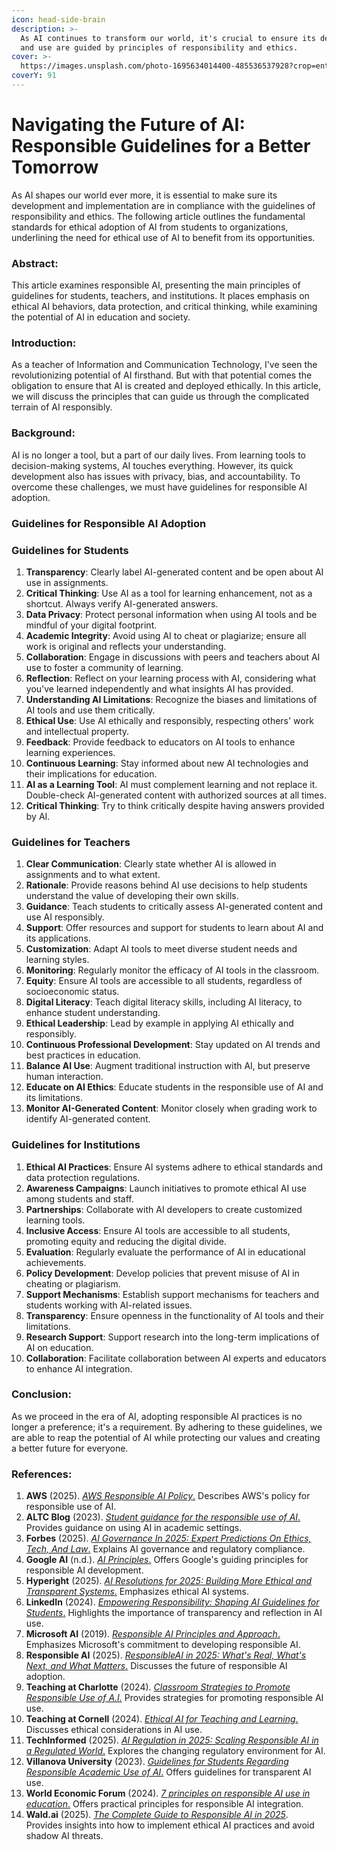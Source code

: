 ```yaml
---
icon: head-side-brain
description: >-
  As AI continues to transform our world, it's crucial to ensure its development
  and use are guided by principles of responsibility and ethics.
cover: >-
  https://images.unsplash.com/photo-1695634014400-485536537928?crop=entropy&cs=srgb&fm=jpg&ixid=M3wxOTcwMjR8MHwxfHNlYXJjaHwxMHx8UmVzcG9uc2libGV8ZW58MHx8fHwxNzQxNjAzNDc2fDA&ixlib=rb-4.0.3&q=85
coverY: 91
---
```


# Navigating the Future of AI: Responsible Guidelines for a Better Tomorrow

As AI shapes our world ever more, it is essential to make sure its development and implementation are in compliance with the guidelines of responsibility and ethics. The following article outlines the fundamental standards for ethical adoption of AI from students to organizations, underlining the need for ethical use of AI to benefit from its opportunities.

### Abstract:

This article examines responsible AI, presenting the main principles of guidelines for students, teachers, and institutions. It places emphasis on ethical AI behaviors, data protection, and critical thinking, while examining the potential of AI in education and society.

### Introduction:

As a teacher of Information and Communication Technology, I've seen the revolutionizing potential of AI firsthand. But with that potential comes the obligation to ensure that AI is created and deployed ethically. In this article, we will discuss the principles that can guide us through the complicated terrain of AI responsibly.

### Background:

AI is no longer a tool, but a part of our daily lives. From learning tools to decision-making systems, AI touches everything. However, its quick development also has issues with privacy, bias, and accountability. To overcome these challenges, we must have guidelines for responsible AI adoption.

### Guidelines for Responsible AI Adoption

### Guidelines for Students

1. **Transparency**: Clearly label AI-generated content and be open about AI use in assignments.
2. **Critical Thinking**: Use AI as a tool for learning enhancement, not as a shortcut. Always verify AI-generated answers.
3. **Data Privacy**: Protect personal information when using AI tools and be mindful of your digital footprint.
4. **Academic Integrity**: Avoid using AI to cheat or plagiarize; ensure all work is original and reflects your understanding.
5. **Collaboration**: Engage in discussions with peers and teachers about AI use to foster a community of learning.
6. **Reflection**: Reflect on your learning process with AI, considering what you've learned independently and what insights AI has provided.
7. **Understanding AI Limitations**: Recognize the biases and limitations of AI tools and use them critically.
8. **Ethical Use**: Use AI ethically and responsibly, respecting others' work and intellectual property.
9. **Feedback**: Provide feedback to educators on AI tools to enhance learning experiences.
10. **Continuous Learning**: Stay informed about new AI technologies and their implications for education.
11. **AI as a Learning Tool**: AI must complement learning and not replace it. Double-check AI-generated content with authorized sources at all times.
12. **Critical Thinking**: Try to think critically despite having answers provided by AI.

### Guidelines for Teachers

1. **Clear Communication**: Clearly state whether AI is allowed in assignments and to what extent.
2. **Rationale**: Provide reasons behind AI use decisions to help students understand the value of developing their own skills.
3. **Guidance**: Teach students to critically assess AI-generated content and use AI responsibly.
4. **Support**: Offer resources and support for students to learn about AI and its applications.
5. **Customization**: Adapt AI tools to meet diverse student needs and learning styles.
6. **Monitoring**: Regularly monitor the efficacy of AI tools in the classroom.
7. **Equity**: Ensure AI tools are accessible to all students, regardless of socioeconomic status.
8. **Digital Literacy**: Teach digital literacy skills, including AI literacy, to enhance student understanding.
9. **Ethical Leadership**: Lead by example in applying AI ethically and responsibly.
10. **Continuous Professional Development**: Stay updated on AI trends and best practices in education.
11. **Balance AI Use**: Augment traditional instruction with AI, but preserve human interaction.
12. **Educate on AI Ethics**: Educate students in the responsible use of AI and its limitations.
13. **Monitor AI-Generated Content**: Monitor closely when grading work to identify AI-generated content.

### Guidelines for Institutions

1. **Ethical AI Practices**: Ensure AI systems adhere to ethical standards and data protection regulations.
2. **Awareness Campaigns**: Launch initiatives to promote ethical AI use among students and staff.
3. **Partnerships**: Collaborate with AI developers to create customized learning tools.
4. **Inclusive Access**: Ensure AI tools are accessible to all students, promoting equity and reducing the digital divide.
5. **Evaluation**: Regularly evaluate the performance of AI in educational achievements.
6. **Policy Development**: Develop policies that prevent misuse of AI in cheating or plagiarism.
7. **Support Mechanisms**: Establish support mechanisms for teachers and students working with AI-related issues.
8. **Transparency**: Ensure openness in the functionality of AI tools and their limitations.
9. **Research Support**: Support research into the long-term implications of AI on education.
10. **Collaboration**: Facilitate collaboration between AI experts and educators to enhance AI integration.

### Conclusion:

As we proceed in the era of AI, adopting responsible AI practices is no longer a preference; it's a requirement. By adhering to these guidelines, we are able to reap the potential of AI while protecting our values and creating a better future for everyone.

### References:

1. **AWS** (2025). [_AWS Responsible AI Policy_.](https://aws.amazon.com/ai/responsible-ai/policy/) Describes AWS's policy for responsible use of AI.
2. **ALTC Blog** (2023). [_Student guidance for the responsible use of AI_.](https://altc.alt.ac.uk/blog/2023/10/student-guidance-for-the-responsible-use-of-ai/) Provides guidance on using AI in academic settings.
3. **Forbes** (2025). [_AI Governance In 2025: Expert Predictions On Ethics, Tech, And Law_.](https://www.forbes.com/sites/dianaspehar/2025/01/09/ai-governance-in-2025--expert-predictions-on-ethics-tech-and-law/) Explains AI governance and regulatory compliance.
4. **Google AI** (n.d.). [_AI Principles_.](https://ai.google/responsibility/principles/) Offers Google's guiding principles for responsible AI development.&#x20;
5. **Hyperight** (2025). [_AI Resolutions for 2025: Building More Ethical and Transparent Systems_.](https://hyperight.com/ai-resolutions-for-2025-building-more-ethical-and-transparent-systems/) Emphasizes ethical AI systems.
6. **LinkedIn** (2024). [_Empowering Responsibility: Shaping AI Guidelines for Students_.](https://www.linkedin.com/pulse/empowering-responsibility-shaping-ai-guidelines-students-jeff-utecht-pbvkc) Highlights the importance of transparency and reflection in AI use.
7. **Microsoft AI** (2019). [_Responsible AI Principles and Approach_.](https://www.microsoft.com/en-us/ai/principles-and-approach) Emphasizes Microsoft's commitment to developing responsible AI.
8. **Responsible AI** (2025). [_ResponsibleAI in 2025: What's Real, What's Next, and What Matters_.](https://www.responsible.ai/news/responsibleai-in-2025-whats-real-whats-next-and-what-matters-webinar/) Discusses the future of responsible AI adoption.&#x20;
9. **Teaching at Charlotte** (2024). [_Classroom Strategies to Promote Responsible Use of A.I._](https://teaching.charlotte.edu/teaching-support/teaching-guides/general-principles-teaching-age-ai/) Provides strategies for promoting responsible AI use.
10. **Teaching at Cornell** (2024). [_Ethical AI for Teaching and Learning_.](https://teaching.cornell.edu/generative-artificial-intelligence/ethical-ai-teaching-and-learning) Discusses ethical considerations in AI use.
11. **TechInformed** (2025). [_AI Regulation in 2025: Scaling Responsible AI in a Regulated World_.](https://techinformed.com/2025-informed-scaling-responsible-ai-in-a-regulated-world/) Explores the changing regulatory environment for AI.
12. **Villanova University** (2023). [_Guidelines for Students Regarding Responsible Academic Use of AI_.](https://www1.villanova.edu/content/dam/villanova/provost/teaching-learning/AI-Guidelines-July-2023.pdf) Offers guidelines for transparent AI use.
13. **World Economic Forum** (2024). [_7 principles on responsible AI use in education_.](https://www.weforum.org/stories/2024/01/ai-guidance-school-responsible-use-in-education/) Offers practical principles for responsible AI integration.
14. **Wald.ai** (2025). [_The Complete Guide to Responsible AI in 2025_](https://wald.ai/blog/the-complete-guide-to-responsible-ai-in-2025). Provides insights into how to implement ethical AI practices and avoid shadow AI threats.
